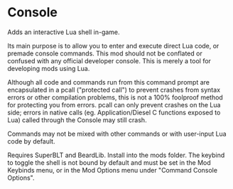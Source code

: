 # Console

Adds an interactive Lua shell in-game.

Its main purpose is to allow you to enter and execute direct Lua code, or premade console commands.
This mod should not be conflated or confused with any official developer console.
This is merely a tool for developing mods using Lua.

Although all code and commands run from this command prompt are encapsulated in a pcall ("protected call") to prevent crashes from syntax errors or other compilation problems, this is not a 100% foolproof method for protecting you from errors. pcall can only prevent crashes on the Lua side; errors in native calls (eg. Application/Diesel C functions exposed to Lua) called through the Console may still crash.

Commands may not be mixed with other commands or with user-input Lua code by default. 

Requires SuperBLT and BeardLib. Install into the mods folder. The keybind to toggle the shell is not bound by default and must be set in the Mod Keybinds menu, or in the Mod Options menu under "Command Console Options".
